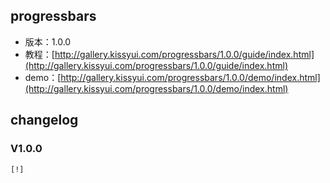 ## progressbars

* 版本：1.0.0
* 教程：[http://gallery.kissyui.com/progressbars/1.0.0/guide/index.html](http://gallery.kissyui.com/progressbars/1.0.0/guide/index.html)
* demo：[http://gallery.kissyui.com/progressbars/1.0.0/demo/index.html](http://gallery.kissyui.com/progressbars/1.0.0/demo/index.html)

## changelog

### V1.0.0

    [!]


